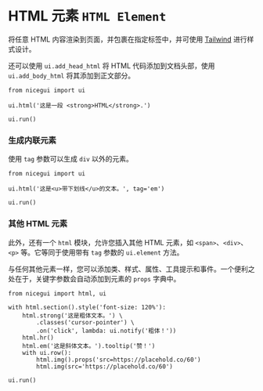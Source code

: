 # HTML 元素 `HTML Element`

将任意 HTML 内容渲染到页面，并包裹在指定标签中，并可使用 [Tailwind](https://tailwind.nodejs.cn/) 进行样式设计。

还可以使用 `ui.add_head_html` 将 HTML 代码添加到文档头部，使用 `ui.add_body_html` 将其添加到正文部分。

```python:line-numbers
from nicegui import ui

ui.html('这是一段 <strong>HTML</strong>.')

ui.run()
```

### 生成内联元素

使用 `tag` 参数可以生成 `div` 以外的元素。

```python:line-numbers
from nicegui import ui

ui.html('这是<u>带下划线</u>的文本。', tag='em')

ui.run()
```

### 其他 HTML 元素 <Badge type="tip" text="^2.5.0" />

此外，还有一个 `html` 模块，允许您插入其他 HTML 元素，如 `<span>`、`<div>`、`<p>` 等。它等同于使用带有 `tag` 参数的 `ui.element` 方法。

与任何其他元素一样，您可以添加类、样式、属性、工具提示和事件。一个便利之处在于，关键字参数会自动添加到元素的 `props` 字典中。

```python:line-numbers
from nicegui import html, ui

with html.section().style('font-size: 120%'):
    html.strong('这是粗体文本。') \
        .classes('cursor-pointer') \
        .on('click', lambda: ui.notify('粗体！'))
    html.hr()
    html.em('这是斜体文本。').tooltip('赞！')
    with ui.row():
        html.img().props('src=https://placehold.co/60')
        html.img(src='https://placehold.co/60')

ui.run()
```